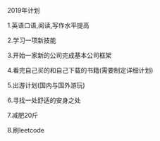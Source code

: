 2019年计划

1.英语口语,阅读,写作水平提高

2.学习一项新技能

3.开始一家新的公司完成基本公司框架

4.看完自己买的和自己下载的书籍(需要制定详细计划)

5.出游计划(国内与国外游玩)

6.寻找一处舒适的安身之处

7.减肥20斤

8.刷leetcode

